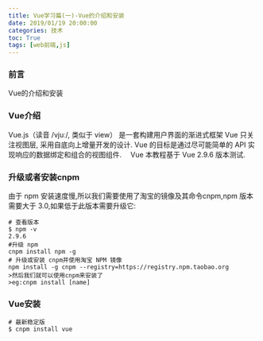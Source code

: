 ```yaml
---
title: Vue学习篇(一)-Vue的介绍和安装
date: 2019/01/19 20:00:00
categories: 技术
toc: True
tags: [web前端,js]
---
```



### 前言
Vue的介绍和安装

### Vue介绍
Vue.js（读音 /vjuː/, 类似于 view） 是一套构建用户界面的渐进式框架
Vue 只关注视图层, 采用自底向上增量开发的设计.
Vue 的目标是通过尽可能简单的 API 实现响应的数据绑定和组合的视图组件.　
Vue 本教程基于 Vue 2.9.6 版本测试.

### 升级或者安装cnpm
由于 npm 安装速度慢,所以我们需要使用了淘宝的镜像及其命令cnpm,npm 版本需要大于 3.0,如果低于此版本需要升级它:
```shell
# 查看版本
$ npm -v
2.9.6
#升级 npm
cnpm install npm -g
# 升级或安装 cnpm并使用淘宝 NPM 镜像
npm install -g cnpm --registry=https://registry.npm.taobao.org
>然后我们就可以使用cnpm来安装了
>eg:cnpm install [name]
```

### Vue安装
```shell
# 最新稳定版
$ cnpm install vue
```